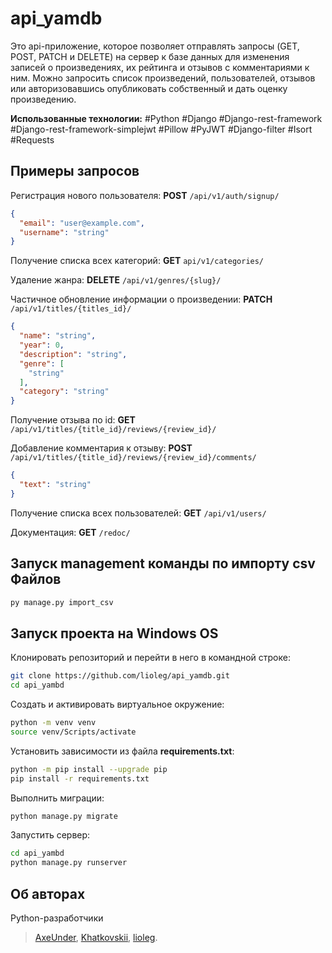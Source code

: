 # api_yamdb

Это api-приложение, которое позволяет отправлять запросы (GET, POST, PATCH и DELETE) на сервер к базе данных для изменения записей о произведениях, их рейтинга и отзывов с комментариями к ним.
Можно запросить список произведений, пользователей, отзывов или авторизовавшись опубликовать собственный и дать оценку произведению.

**Использованные технологии:** #Python #Django #Django-rest-framework #Django-rest-framework-simplejwt #Pillow #PyJWT #Django-filter #Isort #Requests

## Примеры запросов
Регистрация нового пользователя:
**POST** `/api/v1/auth/signup/`
```json
{
  "email": "user@example.com",
  "username": "string"
}
```

Получение списка всех категорий:
**GET** `api/v1/categories/`

Удаление жанра:
**DELETE** `/api/v1/genres/{slug}/`

Частичное обновление информации о произведении:
**PATCH** `/api/v1/titles/{titles_id}/`
```json
{
  "name": "string",
  "year": 0,
  "description": "string",
  "genre": [
    "string"
  ],
  "category": "string"
}
```

Получение отзыва по id:
**GET** `/api/v1/titles/{title_id}/reviews/{review_id}/`

Добавление комментария к отзыву:
**POST** `/api/v1/titles/{title_id}/reviews/{review_id}/comments/`
```json
{
  "text": "string"
}
```

Получение списка всех пользователей:
**GET** `/api/v1/users/`

Документация:
**GET** `/redoc/`


## Запуск management команды по импорту csv Файлов
```bash
py manage.py import_csv
``` 

## Запуск проекта на Windows OS
Клонировать репозиторий и перейти в него в командной строке:
```bash
git clone https://github.com/lioleg/api_yamdb.git
cd api_yambd
```

Cоздать и активировать виртуальное окружение:
```bash
python -m venv venv
source venv/Scripts/activate
```

Установить зависимости из файла **requirements.txt**:
```bash
python -m pip install --upgrade pip
pip install -r requirements.txt
```

Выполнить миграции:
```bash
python manage.py migrate
```

Запустить сервер:
```bash
cd api_yambd
python manage.py runserver
```

## Об авторах
Python-разработчики
>[AxeUnder](https://github.com/AxeUnder),
>[Khatkovskii](https://github.com/Khatkovskii),
>[lioleg](https://github.com/lioleg).
